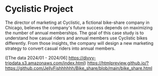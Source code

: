 # Cyclistic Project
The director of marketing at Cyclistic, a fictional bike-share company in Chicago, believes the company's future success depends on maximizing the number of annual memberships. The goal of this case study is to understand how casual riders and annual members use Cyclistic bikes differently. From those insights, the company will design a new marketing strategy to convert casual riders into annual members.


([The data 2024/01 - 2024/06] https://divvy-tripdata.s3.amazonaws.com/index.html)
https://htmlpreview.github.io/?https://github.com/JellyFishhhhhh/Bike_share/blob/main/bike_share.html
